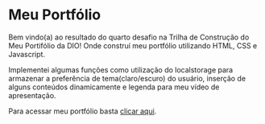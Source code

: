 # Meu Portfólio

Bem vindo(a) ao resultado do quarto desafio na Trilha de Construção do Meu Portifólio da DIO! Onde construí meu portfólio utilizando HTML, CSS e Javascript.

Implementei algumas funções como utilização do localstorage para armazenar a preferência de tema(claro/escuro) do usuário, inserção de alguns conteúdos dinamicamente e legenda para meu vídeo de apresentação. 

Para acessar meu portfólio basta [clicar aqui](https://htolentino.github.io/).